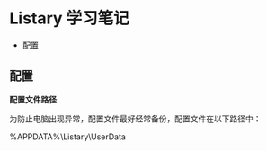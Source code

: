 # Listary 学习笔记
<!-- @import "[TOC]" {cmd="toc" depthFrom=2 depthTo=6 orderedList=false} -->

<!-- code_chunk_output -->

- [配置](#配置)

<!-- /code_chunk_output -->

## 配置

**配置文件路径**

为防止电脑出现异常，配置文件最好经常备份，配置文件在以下路径中：

%APPDATA%\Listary\UserData

